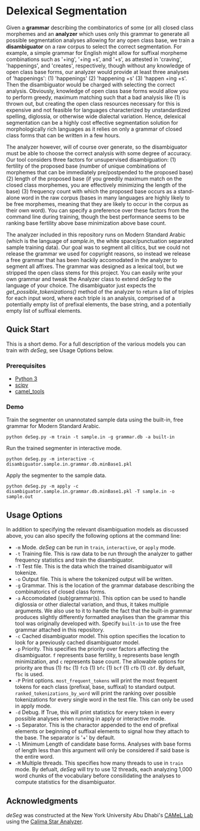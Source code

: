# Delexical Segmentation

Given a **grammar** describing the combinatorics of some (or all) closed class morphemes and an **analyzer** which uses only this grammar to generate all possible segmentation analyses allowing for any open class base, we train a **disambiguator** on a raw corpus to select the correct segmentation. For example, a simple grammar for English might allow for suffixal morpheme combinations such as '+ing', '+ing +s', and '+s', as attested in 'craving', 'happenings', and 'creates', respectively, though without any knowledge of open class base forms, our analyzer would provide at least three analyses of 'happenings': (1) 'happenings' (2) 'happening +s' (3) 'happen +ing +s'. Then the disambiguator would be charged with selecting the correct analysis. Obviously, knowledge of open class base forms would allow you to perform greedy, maximum matching such that a bad analysis like (1) is thrown out, but creating the open class resources necessary for this is expensive and not feasible for languages characterized by unstandardized spelling, diglossia, or otherwise wide dialectal variation. Hence, delexical segmentation can be a highly cost effective segmentation solution for morphologically rich languages as it relies on only a grammar of closed class forms that can be written in a few hours.

The analyzer however, will of course over generate, so the disambiguator must be able to choose the correct analysis with some degree of accuracy. Our tool considers three factors for unsupervised disambiguation: (1) fertility of the proposed base (number of unique combinations of morphemes that can be immediately pre/postpended to the proposed base) (2) length of the proposed base (if you greedily maximum match on the closed class morphemes, you are effectively minimizing the length of the base) (3) frequency count with which the proposed base occurs as a stand-alone word in the raw corpus (bases in many languages are highly likely to be free morphemes, meaning that they are likely to occur in the corpus as their own word). You can specify a preference over these factors from the command line during training, though the best performance seems to be ranking base fertility above base minimization above base count.

The analyzer included in this repository runs on Modern Standard Arabic (which is the language of *sample.in*, the white space/punctuation separated sample training data). Our goal was to segment all clitics, but we could not release the grammar we used for copyright reasons, so instead we release a free grammar that has been hackily accomodated in the analyzer to segment all affixes. The grammar was designed as a lexical tool, but we stripped the open class stems for this project. You can easily write your own grammar and tweak the Analyzer class to extend *deSeg* to the language of your choice. The disambiguator just expects the *get_possible_tokenizations()* method of the analyzer to return a list of triples for each input word, where each triple is an analysis, comprised of a potentially empty list of prefixal elements, the base string, and a potentially empty list of suffixal elements.


## Quick Start

This is a short demo. For a full description of the various models you can train with *deSeg*, see Usage Options below.

### Prerequisites

* [Python 3](https://www.python.org/downloads/)
* [scipy](https://www.scipy.org)
* [camel_tools](https://camel-tools.readthedocs.io/en/latest/)

### Demo

Train the segmenter on unannotated sample data using the built-in, free grammar for Modern Standard Arabic.

```python deSeg.py -m train -t sample.in -g grammar.db -a built-in```

Run the trained segmenter in interactive mode.

```python deSeg.py -m interactive -c  disambiguator.sample.in.grammar.db.minBase1.pkl```

Apply the segmenter to the sample data.

```python deSeg.py -m apply -c disambiguator.sample.in.grammar.db.minBase1.pkl -T sample.in -o sample.out```

## Usage Options

In addition to specifying the relevant disambiguation models as discussed above, you can also specify the following options at the command line:

* ```-m``` Mode. *deSeg* can be run in ```train```, ```interactive```, or ```apply``` mode.
* ```-t``` Training file. This is raw data to be run through the analyzer to gather frequency statistics and train the disambiguator.
* ```-T``` Test file. This is the data which the trained disambiguator will tokenize.
* ```-o``` Output file. This is where the tokenized output will be written.
* ```-g``` Grammar. This is the location of the grammar database describing the combinatorics of closed class forms.
* ```-a``` Accomodated (sub)grammar(s). This option can be used to handle diglossia or other dialectal variation, and thus, it takes multiple arguments. We also use to it to handle the fact that the built-in grammar produces slightly differently formatted anaylises than the grammar this tool was originally developed with. Specify ```built-in``` to use the free grammar attached in this repository.
* ```-c``` Cached disambiguator model. This option specifies the location to look for a previously cached disambiguator model.
* ```-p``` Priority. This specifies the priority over factors affecting the disambiguator. ```f``` represents base fertility, ```b``` represents base length minimization, and ```c``` represents base count. The allowable options for priority are thus (1) ```fbc``` (1) ```fcb``` (1) ```bfc``` (1) ```bcf``` (1) ```cfb``` (1) ```cbf```. By defualt, ```fbc``` is used.
* ```-P``` Print options. ```most_frequent_tokens``` will print the most frequent tokens for each class (prefixal, base, suffixal) to standard output. ```ranked_tokenizations_by_word``` will print the ranking over possible tokenizations for every single word in the test file. This can only be used in apply mode.
* ```-d``` Debug. If True, this will print statistics for every token in every possible analyses when running in apply or interactive mode.
* ```-s``` Separator. This is the charactor appended to the end of prefixal elements or beginning of suffixal elements to signal how they attach to the base. The separator is '+' by default.
* ```-l``` Minimum Length of candidate base forms. Analyses with base forms of length less than this argument will only be considered if said base is the entire word.
* ```-M``` Multiple threads. This specifies how many threads to use in ```train``` mode. By defualt, *deSeg* will try to use 12 threads, each analyzing 1,000 word chunks of the vocabulary before consilidating the analyses to compute statistics for the disambiguator.

## Acknowledgments

*deSeg* was constructed at the New York University Abu Dhabi's [CAMeL Lab](https://nyuad.nyu.edu/en/research/centers-labs-and-projects/computational-approaches-to-modeling-language-lab.html) using the [Calima Star Analyzer](https://calimastar.abudhabi.nyu.edu/#/analyzer).
